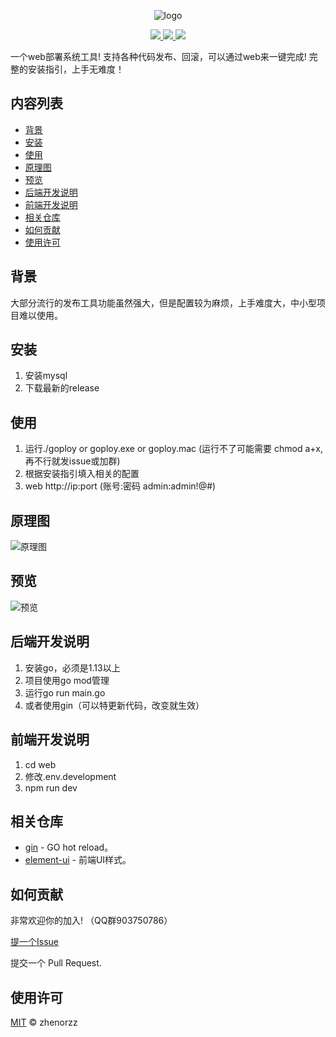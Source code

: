 <p align=center>
    <img src="https://github.com/zhenorzz/goploy/blob/master/banner.png" alt="logo" title="logo" />
</p>

<p align="center">
  <a href="standard-readme compliant">
      <img src="https://img.shields.io/badge/readme%20style-standard-brightgreen.svg">
  </a>
  <a href="STAR">
      <img src="https://img.shields.io/badge/give%20me-a%20star-green.svg">
    </a>
  <a href="LICENSE">
    <img src="https://img.shields.io/badge/License-MIT-yellow.svg">
  </a>
</p>
一个web部署系统工具!
支持各种代码发布、回滚，可以通过web来一键完成!
完整的安装指引，上手无难度！

## 内容列表

- [背景](#背景)
- [安装](#安装)
- [使用](#使用)
- [原理图](#原理图)
- [预览](#预览)
- [后端开发说明](#后端开发说明)
- [前端开发说明](#前端开发说明)
- [相关仓库](#相关仓库)
- [如何贡献](#如何贡献)
- [使用许可](#使用许可)

## 背景
大部分流行的发布工具功能虽然强大，但是配置较为麻烦，上手难度大，中小型项目难以使用。

## 安装
1. 安装mysql
2. 下载最新的release

## 使用
1. 运行./goploy or goploy.exe or goploy.mac (运行不了可能需要 chmod a+x, 再不行就发issue或加群)
2. 根据安装指引填入相关的配置
3. web http://ip:port  (账号:密码 admin:admin!@#)

## 原理图
![原理图](https://github.com/zhenorzz/goploy/blob/master/goploy.png)

## 预览
![预览](https://github.com/zhenorzz/goploy/blob/master/snapshot.gif)

## 后端开发说明
1. 安装go，必须是1.13以上
2. 项目使用go mod管理
3. 运行go run main.go
4. 或者使用gin（可以特更新代码，改变就生效）

## 前端开发说明
1. cd web
2. 修改.env.development
3. npm run dev

## 相关仓库

- [gin](https://github.com/codegangsta/gin) - GO hot reload。
- [element-ui](https://github.com/ElemeFE/element) - 前端UI样式。

## 如何贡献

非常欢迎你的加入! （QQ群903750786）

[提一个Issue](https://github.com/zhenorzz/goploy/issues/new) 

提交一个 Pull Request.

## 使用许可

[MIT](LICENSE) © zhenorzz
